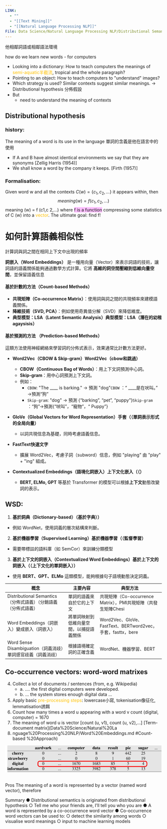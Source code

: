 ```yaml
---
LINK:
  - ""
  - "[[Text Mining]]"
  - "[[Natural Language Processing NLP]]"
File: Data Science/Natural Language Processing NLP/Distributional Semantics-Word Embeddings -Word Sense Disambiguation.md
---
```

他相鄰詞語或相鄰語法環境


how do we learn new words - for computers
- Looking into a dictionary: How to teach computers the meanings of <font color="#ffc000">semi-aquatic半截流</font>, tropical and the whole paragraph?
- Pointing to an object: How to teach computers to "understand" images?
- Which strategy is used? Similar contexts suggest similar meanings.
		→ Distributional hypothesis 分佈假設
- But
	- need to understand the meaning of contexts



##  Distributional hypothesis 

### history:
The meaning of a word is its use in the language 單詞的含義是他在語言中的使用

- If A and B have almost identical environments we say that they are synonyms [Zellig Harris (1954)]
- We shall know a word by the company it keeps.  [Firth (1957)]

### Formalisation:

Given word w and all the contexts $C (w) = \{c_{1} ,c_{2} ,...\}$ it appears within, then
$$
meaning (w) = f (c_{1},c_{2},...)
$$meaning (w) = f (c1,c 2,...)
where <span style="background:#fdbfff">f is a function</span> compressing some statistics of C (w) into a <font color="#ffc000">vector</font>.
The ultimate goal: find f!


# 如何計算語義相似性


計算詞與詞之間在相同上下文中出現的頻率

**詞嵌入（Word Embeddings）** 是一種用向量（Vector）來表示詞語的技術，讓詞語的語義關係能夠通過數學方式計算。它將 **高維的詞空間壓縮到低維向量空間**，並保留語義信息

#### **基於計數的方法（Count-based Methods）**

- **共現矩陣（Co-occurrence Matrix）**：使用詞與詞之間的共現頻率來建模語義關係。
- **降維技術（SVD, PCA）**：例如使用奇異值分解（SVD）來降低維度。
- **典型模型：LSA（Latent Semantic Analysis）典型模型：LSA（潛在的幼稚agaysisis）**

#### 基於預測的方法 （Prediction-based Methods）
這類方法使用神經網絡來學習詞的分佈式表示，效果通常比計數方法更好。

- **Word2Vec（CBOW & Skip-gram）Word2Vec（cbow和跳過）**
    
    - **CBOW（Continuous Bag of Words）**：用上下文詞預測中心詞。
    - **Skip-gram**：用中心詞預測上下文詞。
    - 例如：
        - `CBOW`: "The ____ is barking." → 預測 "dog"`CBOW` ：“ ____是在吠叫。” →預測“狗”
        - `Skip-gram`: "dog" → 預測 {“barking”, “pet”, “puppy”}`Skip-gram` ：“狗”→預測{“吠叫”，“寵物”，“ Puppy”}
- **GloVe（Global Vectors for Word Representation）手套（（單詞表示形式的全局向量）**
    
    - 以詞共現信息為基礎，同時考慮語義信息。
- **FastText快速文字**
    
    - 擴展 Word2Vec，考慮子詞（subword）信息，例如 "playing" 由 "play" + "ing" 組成。
- **Contextualized Embeddings（語境化詞嵌入）上下文化嵌入（（）**
    
    - **BERT, ELMo, GPT** 等基於 Transformer 的模型可以根據**上下文**動態改變詞的表示。


## WSD:

1. **基於詞典（Dictionary-based）（基於字典））**
- 例如 WordNet，使用詞義的層次結構來判斷。
2. **基於機器學習（Supervised Learning）基於機器學習（（監督學習）**
- 需要帶標註的語料庫（如 SemCor）來訓練分類模型
3.  **基於上下文的詞嵌入（Contextualized Word Embeddings）基於上下文的詞嵌入（（上下文化的單詞嵌入））**
- 使用 **BERT、GPT、ELMo** 這類模型，能夠根據句子語境動態決定詞義。



| 概念                                          | 主要內容                 | 典型方法                                                |
|---------------------------------------------|----------------------|-----------------------------------------------------|
| Distributional Semantics（分佈式語義）（分銷語義（分佈式語義） | 單詞的語義來自於它的上下文        | 共現矩陣（Co-occurrence Matrix），PMI共現矩陣（共發生矩陣Chesi       |
| Word Embeddings（詞嵌入）變成嵌入（詞嵌入）               | 將單詞映射到低維向量空間，以捕捉語義關係 | Word2Vec、GloVe、FastText、BERTword2vec，手套，fasttx，bere |
| Word Sense Disambiguation（詞義消歧）單詞感官歧義（詞義消歧） | 根據語境確定詞的正確含義         | WordNet、機器學習、BERT                                   |






## Co-occurrence vectors: word-word matrixes


4. Collect a lot of documents / sentences (from, e.g. Wikipedia)
	- a. .... the first digital computers were developed.
	- b. … the system stores enough digital data ...
5. Apply basic <font color="#ffc000">pre-processing steps</font>: lowercase小寫, tokenisation像征化, lemmatisation誘餌
6. Count how many times a word u appearing with a word v count (digital, computer) = 1670
7. The meaning of word u is vector [count (u, v1), count (u, v2),...]   [Term-document matrix](Data%20Science/Natural%20La
8. nguage%20Processing%20NLP/Word%20Embeddings.md #Count-based %20Approach)

![](PICTURE/Distributional%20Semantics/Pasted%20image%2020250202041159.png)

## 

Pros
The meaning of a word is represented by a vector (named word vector), therefore





Summary
● Distributional semantics is originated from distributional hypothesis
	○ Tell me who your friends are, I’ll tell you who you are
● A word is represented by a co-occurrence word vector
● Co-occurrence word vectors can be used to:
	○ detect the similarity among words
	○ visualise word meanings
	○ input to machine learning models

